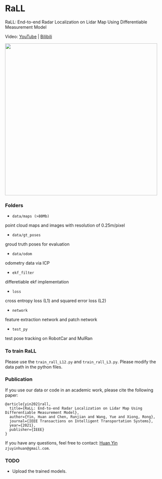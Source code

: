# RaLL
RaLL: End-to-end Radar Localization on Lidar Map Using Differentiable Measurement Model

Video:  [YouTube](https://youtu.be/a3wEv-eVlcg) | [Bilibili](https://www.bilibili.com/video/BV1my4y1b7Ns)

<img src="https://github.com/ZJUYH/RaLL/blob/master/img/robotcar.gif" width=500>

### Folders

* `data/maps (>80Mb)`

point cloud maps and images with resolution of 0.25m/pixel

* `data/gt_poses`

groud truth poses for evaluation

* `data/odom`

odometry data via ICP

* `ekf_filter`

differetiable ekf implementation

* `loss`

cross entropy loss (L1) and squared error loss (L2)

* `network`

feature extraction network and patch network

* `test_py`

test pose tracking on RobotCar and MulRan

### To train RaLL
Please use the `train_rall_L12.py` and `train_rall_L3.py`.
Please modify the data path in the python files.

### Publication
If you use our data or code in an academic work, please cite the following paper:

	@article{yin2021rall,
	  title={RaLL: End-to-end Radar Localization on Lidar Map Using Differentiable Measurement Model},
	  author={Yin, Huan and Chen, Runjian and Wang, Yue and Xiong, Rong},
	  journal={IEEE Transactions on Intelligent Transportation Systems},
	  year={2021},
	  publisher={IEEE}
	}

If you have any questions, feel free to contact: [Huan Yin](https://yinhuan.site/) `zjuyinhuan@gmail.com`.

### TODO
- Upload the trained models.